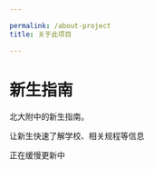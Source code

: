 ```yaml
---

permalink: /about-project
title: 关于此项目

---
```


# 新生指南

北大附中的新生指南。

让新生快速了解学校、相关规程等信息

正在缓慢更新中
